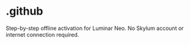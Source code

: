 # .github
Step-by-step offline activation for Luminar Neo. No Skylum account or internet connection required.
